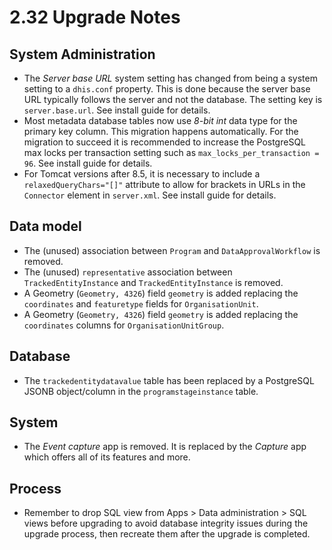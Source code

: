 # 2.32 Upgrade Notes

## System Administration
- The *Server base URL* system setting has changed from being a system setting to a `dhis.conf` property. This is done because the server base URL typically follows the server and not the database. The setting key is `server.base.url`. See install guide for details.
- Most metadata database tables now use *8-bit int* data type for the primary key column. This migration happens automatically. For the migration to succeed it is recommended to increase the PostgreSQL max locks per transaction setting such as `max_locks_per_transaction = 96`. See install guide for details.
- For Tomcat versions after 8.5, it is necessary to include a `relaxedQueryChars="[]"` attribute to allow for brackets in URLs in the `Connector` element in `server.xml`. See install guide for details.

## Data model
- The (unused) association between `Program` and `DataApprovalWorkflow` is removed.
- The (unused) `representative` association between `TrackedEntityInstance` and `TrackedEntityInstance` is removed.
- A Geometry (`Geometry, 4326`) field `geometry` is added replacing the `coordinates` and `featuretype` fields for `OrganisationUnit`.
- A Geometry (`Geometry, 4326`) field `geometry` is added replacing the `coordinates` columns for `OrganisationUnitGroup`.

## Database
- The `trackedentitydatavalue` table has been replaced by a PostgreSQL JSONB object/column in the `programstageinstance` table. 

## System
- The *Event capture* app is removed. It is replaced by the *Capture* app which offers all of its features and more.

## Process
- Remember to drop SQL view from Apps > Data administration > SQL views before upgrading to avoid database integrity issues during the upgrade process, then recreate them after the upgrade is completed.
